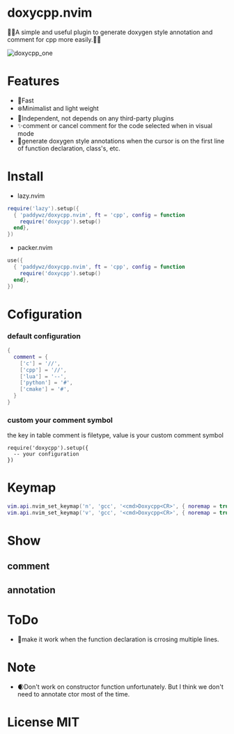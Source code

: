 # doxycpp.nvim
🎉🎉A simple and useful plugin to generate doxygen style annotation and comment for cpp more easily.🎉🎉

![doxycpp_one](https://user-images.githubusercontent.com/101847923/222450881-f472a55e-4c09-4a55-8798-c0b6feb98259.gif)

# Features
- 🚀Fast
- ❄️Minimalist and light weight
- 🎈Independent, not depends on any third-party plugins
- ✨comment or cancel comment for the code selected when in visual mode
- 🧨generate doxygen style annotations when the cursor is on the first line of function declaration, class's, etc.

# Install
- lazy.nvim
``` lua
require('lazy').setup({
  { 'paddywz/doxycpp.nvim', ft = 'cpp', config = function
    require('doxycpp').setup()
  end},
})
```
- packer.nvim
``` lua
use({
  { 'paddywz/doxycpp.nvim', ft = 'cpp', config = function
    require('doxycpp').setup()
  end},
})
```
# Cofiguration
### default configuration
```lua
{
  comment = {
    ['c'] = '//',
    ['cpp'] = '//',
    ['lua'] = '--',
    ['python'] = '#',
    ['cmake'] = '#',
  }
}
```
### custom your comment symbol
the key in table comment is filetype, value is your custom comment symbol
```
require('doxycpp').setup({
  -- your configuration
})
```

# Keymap
```lua
vim.api.nvim_set_keymap('n', 'gcc', '<cmd>Doxycpp<CR>', { noremap = true, silent = true })
vim.api.nvim_set_keymap('v', 'gcc', '<cmd>Doxycpp<CR>', { noremap = true, silent = true })
```

# Show
## comment


## annotation

# ToDo
- 🌟make it work when the function declaration is crrosing multiple lines.

# Note
- 🌒Don't work on constructor function unfortunately. But I think we don't need to annotate ctor most of the time.

# License MIT

